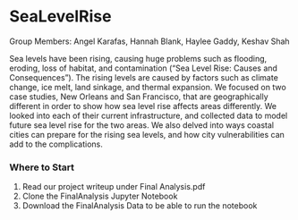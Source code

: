 # SeaLevelRise

Group Members: Angel Karafas, Hannah Blank, Haylee Gaddy, Keshav Shah

Sea levels have been rising, causing huge problems such as flooding, eroding, loss of habitat, and contamination (“Sea Level Rise: Causes and Consequences”). The rising levels are caused by factors such as climate change, ice melt, land sinkage, and thermal expansion. We focused on two case studies, New Orleans and San Francisco, that are geographically different in order to show how sea level rise affects areas differently. We looked into each of their current infrastructure, and collected data to model future sea level rise for the two areas. We also delved into ways coastal cities can prepare for the rising sea levels, and how city vulnerabilities can add to the complications. 

### Where to Start

1. Read our project writeup under Final Analysis.pdf
2. Clone the FinalAnalysis Jupyter Notebook
3. Download the FinalAnalysis Data to be able to run the notebook

